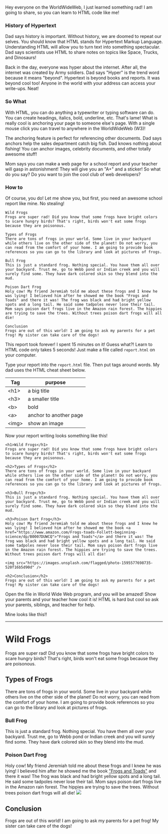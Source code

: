 <!--
@title Learn to HTML Code
@tags HTML
@slug learn-html
-->

Hey everyone on the WorldWideWeb, I just learned something rad! I am going to share, so you can learn to HTML code like me!

### History of Hypertext
Dad says history is important. Without history, we are doomed to repeat our selves. You should know that HTML stands for Hypertext Markup Language. Understanding HTML will allow you to turn text into something spectacular. Dad says scientists use HTML to share notes on topics like Space, Trucks, and Dinosaurs!

Back in the day, everyone was hyper about the internet. After all, the internet was created by Army soldiers. Dad says "Hyper" is the trend word because it means "beyond". Hypertext is beyond books and reports. It was beyond cool too! Anyone in the world with your address can access your write-ups. Neat!

### So What
With HTML, you can do anything a typewriter or typing software can do. You can create headings, italics, bold, underline, etc. That's lame! What is really cool is anchoring your page to someone else's page. With a single mouse click you can travel to anywhere in the WorldWideWeb (W3)!

The anchoring feature is perfect for referencing other documents. Dad says anchors help the sales department catch big fish. Dad knows nothing about fishing! You can anchor images, celebrity documents, and other totally awesome stuff!

Mom says you can make a web page for a school report and your teacher will gasp in astonishment! They will give you an "A+" and a sticker! So what do you say? Do you want to join the cool club of web developers?

### How to
Of course, you do! Let me show you, but first, you need an awesome school report like mine. No stealing!


    Wild Frogs
    Frogs are super rad! Did you know that some frogs have bright colors to scare hungry birds? That's right, birds won't eat some frogs because they are poisonous. 
    
    Types of Frogs
    There are tons of frogs in your world. Some live in your backyard while others live on the other side of the planet! Do not worry, you can read from the comfort of your home. I am going to provide book references so you can go to the library and look at pictures of frogs.
    
    Bull Frog
    This is just a standard frog. Nothing special. You have them all over your backyard. Trust me, go to Webb pond or Indian creek and you will surely find some. They have dark colored skin so they blend into the mud.
    
    Poison Dart Frog
    Holy cow! My friend Jeremiah told me about these frogs and I knew he was lying! I believed him after he showed me the book "Frogs and Toads" and there it was! The frog was black and had bright yellow spots and a long tail. He said some tadpoles never lose their tail. Mom says poison dart frogs live in the Amazon rain forest. The hippies are trying to save the trees. Without trees poison dart frogs will all die! 
    
    Conclusion
    Frogs are out of this world! I am going to ask my parents for a pet frog! My sister can take care of the dogs!


This report took forever! I spent 15 minutes on it! Guess what?! Learn to HTML code only takes 5 seconds! Just make a file called `report.html` on your computer.

Type your report into the `report.html` file. Then put tags around words. My dad uses the HTML cheat sheet below.


| Tag         | purpose                |
|-------------|------------------------|
| &lt;h1&gt;  | a big title            |
| &lt;h3&gt;  | a smaller title        |
| &lt;b&gt;   | bold                   |
| &lt;a&gt;   | anchor to another page |
| &lt;img&gt; | show an image          |


Now your report writing looks something like this!

    <h1>Wild Frogs</h1>
    Frogs are super rad! Did you know that some frogs have bright colors to scare hungry birds? That's right, birds won't eat some frogs because they are poisonous. 
    
    <h2>Types of Frogs</h2>
    There are tons of frogs in your world. Some live in your backyard while others live on the other side of the planet! Do not worry, you can read from the comfort of your home. I am going to provide book references so you can go to the library and look at pictures of frogs.
    
    <h3>Bull Frog</h3>
    This is just a standard frog. Nothing special. You have them all over your backyard. Trust me, go to Webb pond or Indian creek and you will surely find some. They have dark colored skin so they blend into the mud.
    
    <h3>Poison Dart Frog</h3>
    Holy cow! My friend Jeremiah told me about these frogs and I knew he was lying! I believed him after he showed me the book <a href="https://www.amazon.com/Frogs-toads-Follett-beginning-science/dp/B0007DUWCQ">"Frogs and Toads"</a> and there it was! The frog was black and had bright yellow spots and a long tail. He said some tadpoles never lose their tail. Mom says poison dart frogs live in the Amazon rain forest. The hippies are trying to save the trees. Without trees poison dart frogs will all die! 
    
    <img src="https://images.unsplash.com/flagged/photo-1595577698735-520f16b5d90d" />
    
    <h2>Conclusion</h2>
    Frogs are out of this world! I am going to ask my parents for a pet frog! My sister can take care of the dogs!

Open the file in World Wide Web program, and you will be amazed! Show your parents and your teacher how cool it is! HTML is hard but cool so ask your parents, siblings, and teacher for help.

Mine looks like this!!

-----

<h1>Wild Frogs</h1>
Frogs are super rad! Did you know that some frogs have bright colors to scare hungry birds? That's right, birds won't eat some frogs because they are poisonous.

<h2>Types of Frogs</h2>
There are tons of frogs in your world. Some live in your backyard while others live on the other side of the planet! Do not worry, you can read from the comfort of your home. I am going to provide book references so you can go to the library and look at pictures of frogs.

<h3>Bull Frog</h3>
This is just a standard frog. Nothing special. You have them all over your backyard. Trust me, go to Webb pond or Indian creek and you will surely find some. They have dark colored skin so they blend into the mud.

<h3>Poison Dart Frog</h3>
Holy cow! My friend Jeremiah told me about these frogs and I knew he was lying! I believed him after he showed me the book <a href="https://www.amazon.com/Frogs-toads-Follett-beginning-science/dp/B0007DUWCQ">"Frogs and Toads"</a> and there it was! The frog was black and had bright yellow spots and a long tail. He said some tadpoles never lose their tail. Mom says poison dart frogs live in the Amazon rain forest. The hippies are trying to save the trees. Without trees poison dart frogs will all die! 

<img src="https://images.unsplash.com/flagged/photo-1595577698735-520f16b5d90d?ixlib=rb-1.2.1&ixid=MnwxMjA3fDB8MHxwaG90by1wYWdlfHx8fGVufDB8fHx8&auto=format&fit=crop&w=1170&q=80" />

<h2>Conclusion</h2>
Frogs are out of this world! I am going to ask my parents for a pet frog! My sister can take care of the dogs!
